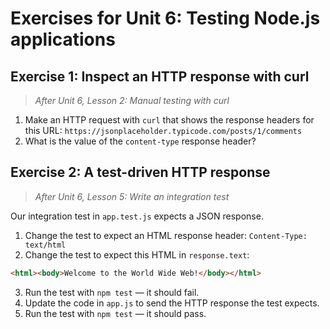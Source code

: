 # Exercises for Unit 6: Testing Node.js applications

## Exercise 1: Inspect an HTTP response with curl

> _After Unit 6, Lesson 2: Manual testing with curl_

1. Make an HTTP request with `curl` that shows the response headers for this URL: `https://jsonplaceholder.typicode.com/posts/1/comments`
2. What is the value of the `content-type` response header?

## Exercise 2: A test-driven HTTP response

> _After Unit 6, Lesson 5: Write an integration test_

Our integration test in `app.test.js` expects a JSON response.

1. Change the test to expect an HTML response header: `Content-Type: text/html`
2. Change the test to expect this HTML in `response.text`:
```html
<html><body>Welcome to the World Wide Web!</body></html>
```
3. Run the test with `npm test` — it should fail.
4. Update the code in `app.js` to send the HTTP response the test expects.
5. Run the test with `npm test` — it should pass.
